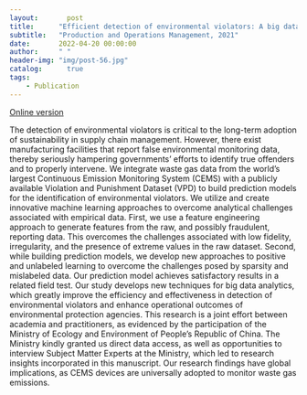 ```yaml
---
layout:       post
title:      "Efficient detection of environmental violators: A big data approach"
subtitle:   "Production and Operations Management, 2021"
date:       2022-04-20 00:00:00
author:     " "
header-img: "img/post-56.jpg"
catalog:      true
tags:
    - Publication
---
```


[Online version](https://onlinelibrary.wiley.com/doi/full/10.1111/poms.13272?casa_token=kfkFIxx6ikIAAAAA%3AoVQYCvXOGhO4ZQHPYOat1Jhw1tfHwAEqk04cbBrfOnuxKaU-5P6M3VIacSiWfSdfYa3zPXIzvPG6We5N9Q)

The detection of environmental violators is critical to the long-term adoption of sustainability in supply chain management. However, there exist manufacturing facilities that report false environmental monitoring data, thereby seriously hampering governments’ efforts to identify true offenders and to properly intervene. We integrate waste gas data from the world’s largest Continuous Emission Monitoring System (CEMS) with a publicly available Violation and Punishment Dataset (VPD) to build prediction models for the identification of environmental violators. We utilize and create innovative machine learning approaches to overcome analytical challenges associated with empirical data. First, we use a feature engineering approach to generate features from the raw, and possibly fraudulent, reporting data. This overcomes the challenges associated with low fidelity, irregularity, and the presence of extreme values in the raw dataset. Second, while building prediction models, we develop new approaches to positive and unlabeled learning to overcome the challenges posed by sparsity and mislabeled data. Our prediction model achieves satisfactory results in a related field test. Our study develops new techniques for big data analytics, which greatly improve the efficiency and effectiveness in detection of environmental violators and enhance operational outcomes of environmental protection agencies. This research is a joint effort between academia and practitioners, as evidenced by the participation of the Ministry of Ecology and Environment of People’s Republic of China. The Ministry kindly granted us direct data access, as well as opportunities to interview Subject Matter Experts at the Ministry, which led to research insights incorporated in this manuscript. Our research findings have global implications, as CEMS devices are universally adopted to monitor waste gas emissions.



